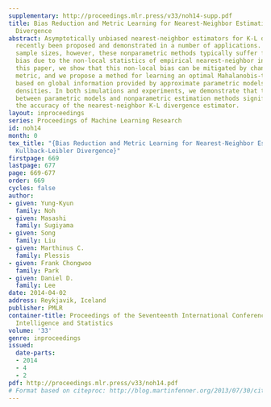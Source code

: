 ```yaml
---
supplementary: http://proceedings.mlr.press/v33/noh14-supp.pdf
title: Bias Reduction and Metric Learning for Nearest-Neighbor Estimation of Kullback-Leibler
  Divergence
abstract: Asymptotically unbiased nearest-neighbor estimators for K-L divergence have
  recently been proposed and demonstrated in a number of applications.  With small
  sample sizes, however, these nonparametric methods typically suffer from high estimation
  bias due to the non-local statistics of empirical nearest-neighbor information.  In
  this paper, we show that this non-local bias can be mitigated by changing the distance
  metric, and we propose a method for learning an optimal Mahalanobis-type metric
  based on global information provided by approximate parametric models of the underlying
  densities. In both simulations and experiments, we demonstrate that this interplay
  between parametric models and nonparametric estimation methods significantly improves
  the accuracy of the nearest-neighbor K-L divergence estimator.
layout: inproceedings
series: Proceedings of Machine Learning Research
id: noh14
month: 0
tex_title: "{Bias Reduction and Metric Learning for Nearest-Neighbor Estimation of
  Kullback-Leibler Divergence}"
firstpage: 669
lastpage: 677
page: 669-677
order: 669
cycles: false
author:
- given: Yung-Kyun
  family: Noh
- given: Masashi
  family: Sugiyama
- given: Song
  family: Liu
- given: Marthinus C.
  family: Plessis
- given: Frank Chongwoo
  family: Park
- given: Daniel D.
  family: Lee
date: 2014-04-02
address: Reykjavik, Iceland
publisher: PMLR
container-title: Proceedings of the Seventeenth International Conference on Artificial
  Intelligence and Statistics
volume: '33'
genre: inproceedings
issued:
  date-parts:
  - 2014
  - 4
  - 2
pdf: http://proceedings.mlr.press/v33/noh14.pdf
# Format based on citeproc: http://blog.martinfenner.org/2013/07/30/citeproc-yaml-for-bibliographies/
---
```

